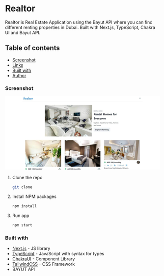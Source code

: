 # Realtor

Realtor is Real Estate Application using the Bayut API where you can find different renting properties in Dubai. Built with Next.js, TypeScript, Chakra UI and Bayut API.

## Table of contents

- [Screenshot](#screenshot)
- [Links](#links)
- [Built with](#built-with)
- [Author](#author)

### Screenshot

![](./screenshots/realtor.jpg)


1. Clone the repo

   ```sh
   git clone
   ```

2. Install NPM packages

   ```sh
   npm install
   ```

3. Run app

   ```sh
   npm start
   ```

### Built with

- [Next.js](https://nextjs.org/) - JS library
- [TypeScript](https://www.typescriptlang.org/) - JavaScript with syntax for types
- [ChakraUI](https://chakra-ui.com/) - Component Library
- [TailwindCSS](https://tailwindcss.com/) - CSS Framework
- BAYUT API

